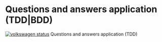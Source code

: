 # Questions and answers application (TDD|BDD)
[![volkswagen status](https://auchenberg.github.io/volkswagen/volkswargen_ci.svg?v=1)](https://github.com/auchenberg/volkswagen)
Questions and answers application (TDD)
